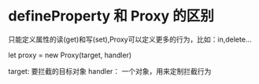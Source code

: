 # defineProperty 和 Proxy 的区别
只能定义属性的读(get)和写(set),Proxy可以定义更多的行为，比如：in,delete...

let proxy = new Proxy(target, handler)

target: 要拦截的目标对象
handler： 一个对象，用来定制拦截行为
